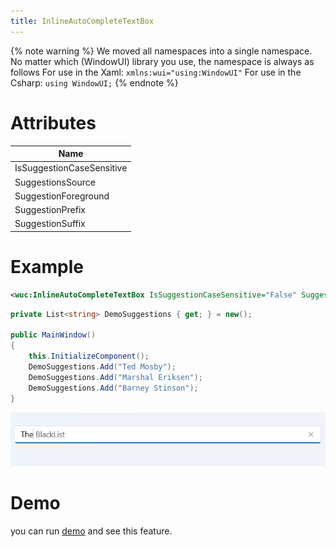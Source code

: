```yaml
---
title: InlineAutoCompleteTextBox
---
```


{% note warning %}
We moved all namespaces into a single namespace. No matter which (WindowUI) library you use, the namespace is always as follows
For use in the Xaml:
`xmlns:wui="using:WindowUI"`
For use in the Csharp:
`using WindowUI;`
{% endnote %}

# Attributes

| Name |
|-|
| IsSuggestionCaseSensitive |
| SuggestionsSource |
|SuggestionForeground|
|SuggestionPrefix|
|SuggestionSuffix|

# Example

```xml
<wuc:InlineAutoCompleteTextBox IsSuggestionCaseSensitive="False" SuggestionsSource="{x:Bind DemoSuggestions, Mode=OneWay}"/>
```

```cs
private List<string> DemoSuggestions { get; } = new();

public MainWindow()
{
    this.InitializeComponent();
    DemoSuggestions.Add("Ted Mosby");
    DemoSuggestions.Add("Marshal Eriksen");
    DemoSuggestions.Add("Barney Stinson");
}
```
![WindowUI](https://raw.githubusercontent.com/ghost1372/Resources/main/SettingsUI/Samples/InlineAutoComplete.png)

# Demo
you can run [demo](https://github.com/WindowUIOrg/WindowUI) and see this feature.

